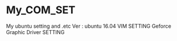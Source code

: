 # My_COM_SET
My ubuntu setting and .etc
Ver : ubuntu 16.04
VIM SETTING
Geforce Graphic Driver SETTING

